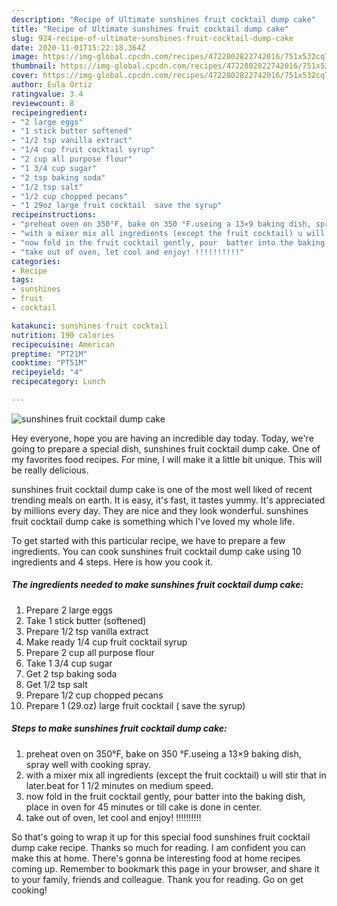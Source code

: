 ```yaml
---
description: "Recipe of Ultimate sunshines fruit cocktail dump cake"
title: "Recipe of Ultimate sunshines fruit cocktail dump cake"
slug: 924-recipe-of-ultimate-sunshines-fruit-cocktail-dump-cake
date: 2020-11-01T15:22:18.364Z
image: https://img-global.cpcdn.com/recipes/4722802822742016/751x532cq70/sunshines-fruit-cocktail-dump-cake-recipe-main-photo.jpg
thumbnail: https://img-global.cpcdn.com/recipes/4722802822742016/751x532cq70/sunshines-fruit-cocktail-dump-cake-recipe-main-photo.jpg
cover: https://img-global.cpcdn.com/recipes/4722802822742016/751x532cq70/sunshines-fruit-cocktail-dump-cake-recipe-main-photo.jpg
author: Eula Ortiz
ratingvalue: 3.4
reviewcount: 8
recipeingredient:
- "2 large eggs"
- "1 stick butter softened"
- "1/2 tsp vanilla extract"
- "1/4 cup fruit cocktail syrup"
- "2 cup all purpose flour"
- "1 3/4 cup sugar"
- "2 tsp baking soda"
- "1/2 tsp salt"
- "1/2 cup chopped pecans"
- "1 29oz large fruit cocktail  save the syrup"
recipeinstructions:
- "preheat oven on 350°F, bake on 350 °F.useing a 13×9 baking dish, spray well with cooking spray."
- "with a mixer mix all ingredients (except the fruit cocktail) u will stir that in later.beat for 1 1/2 minutes on medium speed."
- "now fold in the fruit cocktail gently, pour  batter into the baking dish, place in oven for 45 minutes or till cake is done in center."
- "take out of oven, let cool and enjoy! !!!!!!!!!!"
categories:
- Recipe
tags:
- sunshines
- fruit
- cocktail

katakunci: sunshines fruit cocktail 
nutrition: 190 calories
recipecuisine: American
preptime: "PT21M"
cooktime: "PT51M"
recipeyield: "4"
recipecategory: Lunch

---
```



![sunshines fruit cocktail dump cake](https://img-global.cpcdn.com/recipes/4722802822742016/751x532cq70/sunshines-fruit-cocktail-dump-cake-recipe-main-photo.jpg)

Hey everyone, hope you are having an incredible day today. Today, we're going to prepare a special dish, sunshines fruit cocktail dump cake. One of my favorites food recipes. For mine, I will make it a little bit unique. This will be really delicious.

sunshines fruit cocktail dump cake is one of the most well liked of recent trending meals on earth. It is easy, it's fast, it tastes yummy. It's appreciated by millions every day. They are nice and they look wonderful. sunshines fruit cocktail dump cake is something which I've loved my whole life.




To get started with this particular recipe, we have to prepare a few ingredients. You can cook sunshines fruit cocktail dump cake using 10 ingredients and 4 steps. Here is how you cook it.

<!--inarticleads1-->

##### The ingredients needed to make sunshines fruit cocktail dump cake:

1. Prepare 2 large eggs
1. Take 1 stick butter (softened)
1. Prepare 1/2 tsp vanilla extract
1. Make ready 1/4 cup fruit cocktail syrup
1. Prepare 2 cup all purpose flour
1. Take 1 3/4 cup sugar
1. Get 2 tsp baking soda
1. Get 1/2 tsp salt
1. Prepare 1/2 cup chopped pecans
1. Prepare 1 (29.oz) large fruit cocktail ( save the syrup)




<!--inarticleads2-->

##### Steps to make sunshines fruit cocktail dump cake:

1. preheat oven on 350°F, bake on 350 °F.useing a 13×9 baking dish, spray well with cooking spray.
1. with a mixer mix all ingredients (except the fruit cocktail) u will stir that in later.beat for 1 1/2 minutes on medium speed.
1. now fold in the fruit cocktail gently, pour  batter into the baking dish, place in oven for 45 minutes or till cake is done in center.
1. take out of oven, let cool and enjoy! !!!!!!!!!!




So that's going to wrap it up for this special food sunshines fruit cocktail dump cake recipe. Thanks so much for reading. I am confident you can make this at home. There's gonna be interesting food at home recipes coming up. Remember to bookmark this page in your browser, and share it to your family, friends and colleague. Thank you for reading. Go on get cooking!
